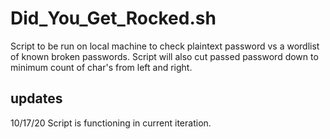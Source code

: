# Did_You_Get_Rocked.sh

Script to be run on local machine to check plaintext password vs a wordlist of known broken passwords. Script will also cut passed password down to minimum count of char's from left and right.

## updates
10/17/20
Script is functioning in current iteration.
